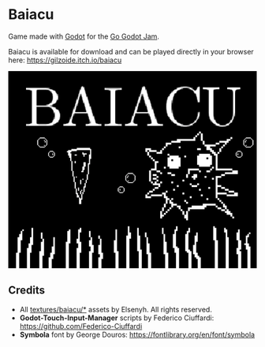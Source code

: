 # Baiacu
Game made with [Godot](https://godotengine.org/) for the [Go Godot Jam](https://gogodotjam.com/).

Baiacu is available for download and can be played directly in your browser here: https://gilzoide.itch.io/baiacu

![](extras/cover.gif)


## Credits
- All [textures/baiacu/*](textures/baiacu) assets by Elsenyh. All rights reserved.
- **Godot-Touch-Input-Manager** scripts by Federico Ciuffardi: https://github.com/Federico-Ciuffardi
- **Symbola** font by George Douros: https://fontlibrary.org/en/font/symbola
